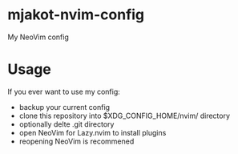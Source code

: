 # mjakot-nvim-config
My NeoVim config

# Usage
If you ever want to use my config:
- backup your current config
- clone this repository into $XDG_CONFIG_HOME/nvim/ directory
- optionally delte .git directory
- open NeoVim for Lazy.nvim to install plugins
- reopening NeoVim is recommened

